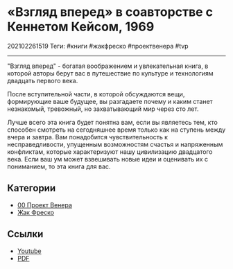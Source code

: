 # «Взгляд вперед» в соавторстве с Кеннетом Кейсом, 1969

202102261519
Теги: #книги #жакфреско #проектвенера #tvp
___

"Взгляд вперед" - богатая воображением и увлекательная книга, в которой авторы берут вас в путешествие по культуре и технологиям двадцать первого века.

После вступительной части, в которой обсуждаются вещи, формирующие ваше будущее, вы разгадаете почему и каким станет незнакомый, тревожный, но захватывающий мир через сто лет.

Лучше всего эта книга будет понятна вам, если вы являетесь тем, кто способен смотреть на сегодняшнее время только как на ступень между вчера и завтра. Вам понадобится чувствительность к несправедливости, упущенным возможностям счастья и напряженным конфликтам, которые характеризуют нашу цивилизацию двадцатого века. Если ваш ум может взвешивать новые идеи и оценивать их с пониманием, то эта книга для вас.

## Категории

* [00 Проект Венера](00%20%D0%9F%D1%80%D0%BE%D0%B5%D0%BA%D1%82%20%D0%92%D0%B5%D0%BD%D0%B5%D1%80%D0%B0.md)
* [Жак Фреско](%D0%96%D0%B0%D0%BA%20%D0%A4%D1%80%D0%B5%D1%81%D0%BA%D0%BE.md)

## Ссылки

* [Youtube](https://youtu.be/NvNf7HXP_PU)
* [PDF](https://drive.google.com/file/d/1BXOnaUCVjU2Ts3xE63KZSSc_zhggAAdo/view?usp=sharing)